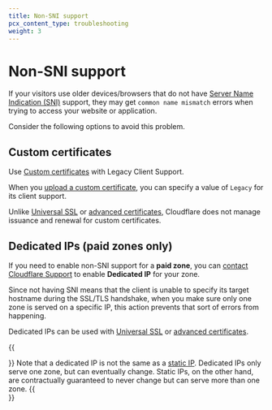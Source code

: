 ```yaml
---
title: Non-SNI support
pcx_content_type: troubleshooting
weight: 3
---
```


# Non-SNI support

If your visitors use older devices/browsers that do not have [Server Name Indication (SNI)](https://www.cloudflare.com/learning/ssl/what-is-sni/) support, they may get `common name mismatch` errors when trying to access your website or application.

Consider the following options to avoid this problem.

## Custom certificates

Use [Custom certificates](/ssl/edge-certificates/custom-certificates/) with Legacy Client Support.

When you [upload a custom certificate](/ssl/edge-certificates/custom-certificates/uploading/#upload-a-custom-certificate), you can specify a value of `Legacy` for its client support.

Unlike [Universal SSL](/ssl/edge-certificates/universal-ssl/) or [advanced certificates](/ssl/edge-certificates/advanced-certificate-manager/), Cloudflare does not manage issuance and renewal for custom certificates.

## Dedicated IPs (paid zones only)

If you need to enable non-SNI support for a **paid zone**, you can [contact Cloudflare Support](/support/troubleshooting/general-troubleshooting/contacting-cloudflare-support) to enable **Dedicated IP** for your zone.

Since not having SNI means that the client is unable to specify its target hostname during the SSL/TLS handshake, when you make sure only one zone is served on a specific IP, this action prevents that sort of errors from happening.
    
Dedicated IPs can be used with [Universal SSL](/ssl/edge-certificates/universal-ssl/) or [advanced certificates](/ssl/edge-certificates/advanced-certificate-manager/).

{{<Aside type="warning">}}
Note that a dedicated IP is not the same as a [static IP](/fundamentals/get-started/concepts/cloudflare-ip-addresses/#customize-cloudflare-ip-addresses). Dedicated IPs only serve one zone, but can eventually change. Static IPs, on the other hand, are contractually guaranteed to never change but can serve more than one zone.
{{</Aside>}}